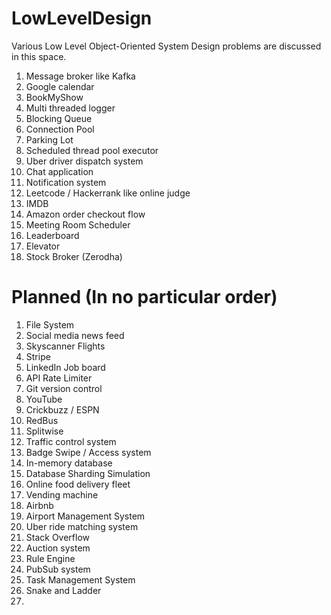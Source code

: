# LowLevelDesign
Various Low Level Object-Oriented System Design problems are discussed in this space.
1. Message broker like Kafka
2. Google calendar
3. BookMyShow
4. Multi threaded logger
5. Blocking Queue
6. Connection Pool
7. Parking Lot
8. Scheduled thread pool executor
9. Uber driver dispatch system
10. Chat application
11. Notification system
12. Leetcode / Hackerrank like online judge
13. IMDB
14. Amazon order checkout flow
15. Meeting Room Scheduler
16. Leaderboard
17. Elevator
18. Stock Broker (Zerodha)


# Planned (In no particular order)
1. File System
2. Social media news feed
3. Skyscanner Flights
4. Stripe
5. LinkedIn Job board
6. API Rate Limiter
7. Git version control
8. YouTube 
9. Crickbuzz / ESPN 
10. RedBus
11. Splitwise
13. Traffic control system
14. Badge Swipe / Access system
15. In-memory database
16. Database Sharding Simulation
17. Online food delivery fleet
18. Vending machine
19. Airbnb
20. Airport Management System
21. Uber ride matching system
22. Stack Overflow
23. Auction system
24. Rule Engine
25. PubSub system
26. Task Management System
29. Snake and Ladder
30. 